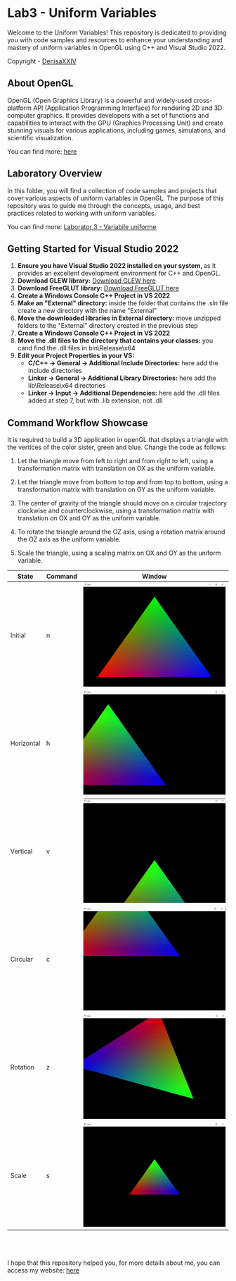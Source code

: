 # Lab3 - Uniform Variables

Welcome to the Uniform Variables! This repository is dedicated to providing you with code samples and resources to enhance your understanding and mastery of uniform variables in OpenGL using C++ and Visual Studio 2022.

Copyright - [DenisaXXIV](https://github.com/DenisaXXIV)

## About OpenGL

OpenGL (Open Graphics Library) is a powerful and widely-used cross-platform API (Application Programming Interface) for rendering 2D and 3D computer graphics. It provides developers with a set of functions and capabilities to interact with the GPU (Graphics Processing Unit) and create stunning visuals for various applications, including games, simulations, and scientific visualization.

You can find more: [here](%5Bhttps://www.opengl.org/%5D(https://www.opengl.org/))

## Laboratory Overview

In this folder, you will find a collection of code samples and projects that cover various aspects of uniform variables in OpenGL. The purpose of this repository was to guide me through the concepts, usage, and best practices related to working with uniform variables.

You can find more: [Laborator 3 - Variabile uniforme](https://docs.google.com/document/d/10X-7euu3HIKAjRw01hoagXeYEXjtDPAxbFQZ5WX4ogc/edit)

## Getting Started for Visual Studio 2022

<ol>
  <li><strong>Ensure you have Visual Studio 2022 installed on your system, </strong>as it provides an excellent development environment for C++ and OpenGL.</li>
  <li><strong>Download GLEW library:</strong> <a href="https://glew.sourceforge.net/">Download GLEW here</a></li>
  <li><strong>Download FreeGLUT library:</strong> <a href="https://freeglut.sourceforge.net/">Download FreeGLUT here</a></li>
  <li><strong>Create a Windows Console C++ Project in VS 2022</strong></li>
  <li><strong>Make an "External" directory:</strong> inside the folder that contains the .sln file create a new directory with the name "External"</li>
  <li><strong>Move the downloaded libraries in External directory:</strong> move unzipped folders to the "External" directory created in the previous step</li>
   <li><strong>Create a Windows Console C++ Project in VS 2022</strong></li>
  <li><strong>Move the .dll files to the directory that contains your classes:</strong> you cand find the .dll files in bin\Release\x64</li>
  <li><strong>Edit your Project Properties in your VS:</strong>
    <ul>
      <li><strong>C/C++ -> General -> Additional Include Directories:</strong> here add the include directories</li>
      <li><strong>Linker -> General -> Additional Library Directories:</strong> here add the lib\Release\x64 directories</li>
      <li><strong>Linker -> Input -> Additional Dependencies:</strong> here add the .dll files added at step 7, but with .lib extension, not .dll</li>
    </ul>
  </li>
</ol>

## Command Workflow Showcase

It is required to build a 3D application in openGL that displays a triangle with the vertices of the color sister, green and blue. Change the code as follows:

1. Let the triangle move from left to right and from right to left, using a transformation matrix with translation on OX as the uniform variable.

2. Let the triangle move from bottom to top and from top to bottom, using a transformation matrix with translation on OY as the uniform variable.

3. The center of gravity of the triangle should move on a circular trajectory clockwise and counterclockwise, using a transformation matrix with translation on OX and OY as the uniform variable.

4. To rotate the triangle around the OZ axis, using a rotation matrix around the OZ axis as the uniform variable.

5. Scale the triangle, using a scaling matrix on OX and OY as the uniform variable.

| State      | Command | Window                                                                                                                                                                         |
| ---------- | ------- | ------------------------------------------------------------------------------------------------------------------------------------------------------------------------------ |
| Initial    | n       | ![](https://raw.githubusercontent.com/DenisaXXIV/FMI-UniTBv/master/Year_2/Semester_II/SMM%20-%20Modern%203D%20Graphic%20Modeling%20Systems/Labs/Lab3/resources/none.png)       |
| Horizontal | h       | ![](https://raw.githubusercontent.com/DenisaXXIV/FMI-UniTBv/master/Year_2/Semester_II/SMM%20-%20Modern%203D%20Graphic%20Modeling%20Systems/Labs/Lab3/resources/horizontal.gif) |
| Vertical   | v       | ![](https://raw.githubusercontent.com/DenisaXXIV/FMI-UniTBv/master/Year_2/Semester_II/SMM%20-%20Modern%203D%20Graphic%20Modeling%20Systems/Labs/Lab3/resources/vertical.gif)   |
| Circular   | c       | ![](https://raw.githubusercontent.com/DenisaXXIV/FMI-UniTBv/master/Year_2/Semester_II/SMM%20-%20Modern%203D%20Graphic%20Modeling%20Systems/Labs/Lab3/resources/circular.gif)   |
| Rotation   | z       | ![](https://raw.githubusercontent.com/DenisaXXIV/FMI-UniTBv/master/Year_2/Semester_II/SMM%20-%20Modern%203D%20Graphic%20Modeling%20Systems/Labs/Lab3/resources/rotations.gif)  |
| Scale      | s       | ![](https://raw.githubusercontent.com/DenisaXXIV/FMI-UniTBv/master/Year_2/Semester_II/SMM%20-%20Modern%203D%20Graphic%20Modeling%20Systems/Labs/Lab3/resources/scale.gif)      |

</br>
</br>
</br>
I hope that this repository helped you, for more details about me, you can access my website:  <a href="https://denisa-vasile.info/"> here </a>
